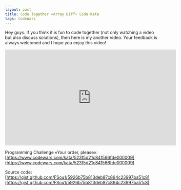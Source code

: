 ```yaml
---
layout: post
title: Code Together «Array Diff» Code Kata
tags: CodeWars
---
```


Hey guys. If you think it is fun to code together (not only watching a video but also discuss solutions), then here is my another video. Your feedback is always welcomed and I hope you enjoy this video!

<iframe width="560" height="315" src="https://www.youtube.com/watch?v=EQ9wL-qzFQc" frameborder="0" class="center-image" allow="autoplay; encrypted-media" allowfullscreen></iframe>

Programming Challenge «Your order, please»: [https://www.codewars.com/kata/523f5d21c841566fde000009](https://www.codewars.com/kata/523f5d21c841566fde000009)

Source code: [https://gist.github.com/FSou1/5926b75b813deb87c894c23997ba51c8](https://gist.github.com/FSou1/5926b75b813deb87c894c23997ba51c8)